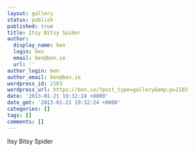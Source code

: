 ```yaml
---
layout: gallery
status: publish
published: true
title: Itsy Bitsy Spider
author:
  display_name: ben
  login: ben
  email: ben@ben.ie
  url: ''
author_login: ben
author_email: ben@ben.ie
wordpress_id: 2103
wordpress_url: https://ben.ie/?post_type=gallery&amp;p=2103
date: '2013-01-21 19:32:24 +0000'
date_gmt: '2013-01-21 19:32:24 +0000'
categories: []
tags: []
comments: []
---
```

<p>Itsy Bitsy Spider</p>
